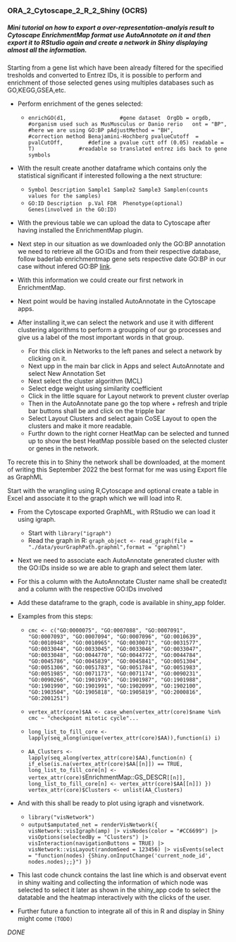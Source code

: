 ### ORA_2_Cytoscape_2_R_2_Shiny (OCRS)
##### Mini tutorial on how to export a over-representation-analyis result to Cytoscape EnrichmentMap format use AutoAnnotate on it and then export it to RStudio again and create a network in Shiny displaying almost all the information.


Starting from a gene list which have been already filtered for the specified tresholds and converted to Entrez IDs, it is possible to perform and enrichment of those selected genes using multiples databases such as GO,KEGG,GSEA,etc.

* Perform enrichment of the genes selected:
	+ `enrichGO(d1,  				#gene dataset 
		 OrgDb = orgdb,                         #organism used such as MusMusculus or Danio rerio  
                 ont = "BP",			        #here we are using GO:BP
                 pAdjustMethod = "BH",                  #correction method Benajamini-Hochberg
                 pvalueCutoff  = pvalCutOff,		#define a pvalue cutt off (0.05)
                 readable = T)				#readable so translated entrez ids back to gene symbols`

* With the result create another dataframe which contains only the statistical significant if interested following a the next structure:
	+ `Symbol Description Sample1 Sample2 Sample3 Samplen(counts values for the samples)`
	+ `GO:ID Description  p.Val FDR  Phenotype(optional) Genes(involved in the GO:ID)`
* With the previous table we can upload the data to Cytoscape after having installed the EnrichmentMap plugin.
* Next step in our situation as we downloaded only the GO\:BP annotation we need to retrieve all the GO\:IDs and from their respective database, follow baderlab enrichmentmap gene sets respective date GO\:BP in our case without infered GO\:BP [link](http://download.baderlab.org/EM_Genesets/August_03_2022/Mouse/symbol/).
* With this information we could create our first network in EnrichmentMap.

* Next point would be having installed AutoAnnotate in the Cytoscape apps.
* After installing it,we can select the network and use it with different clustering algorithms to perform a groupping of our go processes and give us a label of the most important words in that group.
	+ For this click in Networks to the left panes and select a network by clicking on it.
	+ Next upp in the main bar click in Apps and select AutoAnnotate and select New Annotation Set
	+ Next select the cluster algorithm (MCL)
	+ Select edge weight using similarity coefficient
	+ Click in the little square for Layout network to prevent cluster overlap
	+ Then in the AutoAnnotate pane go the top where + refresh and triple bar buttons shall be and click on the tripple bar
	+ Select Layout Clusters and select again CoSE Layout to open the clusters and make it more readable.
	+ Furthr down to the right corner HeatMap can be selected and tunned up to show the best HeatMap possible based on the selected cluster or genes in the network.


To recrete this in to Shiny the network shall be downloaded, at the moment of writing this September 2022 the best format for me was using Export file as GraphML

Start with the wrangling using R,Cytoscape and optional create a table in Excel and associate it to the graph which we will load into R.

* From the Cytoscape exported GraphML, with RStudio we can load it using igraph.
	+ Start with `library("igraph")`
	+ Read the graph in R: `graph_object <- read_graph(file = "./data/yourGraphPath.graphml",format = "graphml")`

* Next we need to associate each AutoAnnotate generated cluster with the GO\:IDs inside so we are able to graph and select them later.
* For this a column with the AutoAnnotate Cluster name shall be created\t and a column with the respective GO\:IDs involved
* Add these dataframe to the graph, code is available in shiny_app folder.
* Examples from this steps:
	+ `cmc <- c("GO:0000075", "GO:0007088", "GO:0007091", "GO:0007093", "GO:0007094", "GO:0007096", "GO:0010639", "GO:0010948", "GO:0010965", "GO:0030071", "GO:0031577", "GO:0033044", "GO:0033045", "GO:0033046", "GO:0033047", "GO:0033048", "GO:0044770", "GO:0044772", "GO:0044784", "GO:0045786", "GO:0045839", "GO:0045841", "GO:0051304", "GO:0051306", "GO:0051783", "GO:0051784", "GO:0051983", "GO:0051985", "GO:0071173", "GO:0071174", "GO:0090231", "GO:0090266", "GO:1901976", "GO:1901987", "GO:1901988", "GO:1901990", "GO:1901991", "GO:1902099", "GO:1902100", "GO:1903504", "GO:1905818", "GO:1905819", "GO:2000816", "GO:2001251")`
	+ `vertex_attr(core)$AA <- case_when(vertex_attr(core)$name %in% cmc ~ "checkpoint mitotic cycle"...`
	+ `long_list_to_fill_core <- lapply(seq_along(unique(vertex_attr(core)$AA)),function(i) i)`

  + `AA_Clusters <- lapply(seq_along(vertex_attr(core)$AA),function(n) {
  if_else(is.na(vertex_attr(core)$AA[[n]]) == TRUE, long_list_to_fill_core[n] <- vertex_attr(core)$`EnrichmentMap::GS_DESCR`[[n]], long_list_to_fill_core[n] <- vertex_attr(core)$AA[[n]])
})
vertex_attr(core)$Clusters <- unlist(AA_Clusters)`


* And with this shall be ready to plot using igraph and visnetwork.
	+ `library("visNetwork")`
	+ `output$amputated_net = renderVisNetwork({
    visNetwork::visIgraph(amp) |>
      visNodes(color = "#CC6699") |>
      visOptions(selectedBy = "Clusters") |>
      visInteraction(navigationButtons = TRUE) |>
      visNetwork::visLayout(randomSeed = 123456) |>
      visEvents(select = "function(nodes) {Shiny.onInputChange('current_node_id', nodes.nodes);;}")
  })`
* This last code chunck contains the last line which is and observat event in shiny waiting and collecting the information of which node was selected to select it later as shown in the shiny_app code to select the datatable and the heatmap interactively with the clicks of the user.
* Further future a function to integrate all of this in R and display in Shiny might come `(TODO)`

*DONE*


